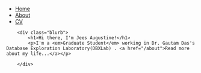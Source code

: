 <!DOCTYPE html>
<html>
	<head>
		<title>Jees Augustine</title>
		<!-- link to main stylesheet -->
		<link rel="stylesheet" type="text/css" href="/CSS/main.css">
	</head>
	<body>
		<nav>
    		<ul>
        		<li><a href="/">Home</a></li>
	        	<li><a href="/about">About</a></li>
        		<li><a href="/CV">CV</a></li>
    		</ul>
		</nav>
		<div class="container">

		<div class="blurb">
			<h1>Hi there, I'm Jees Augustine!</h1>
			<p>I'm a <em>Graduate Student</em> working in Dr. Gautam Das's Database Exploration Laboratory(DBXLab) . <a href="/about">Read more about my life...</a></p>

		</div>
